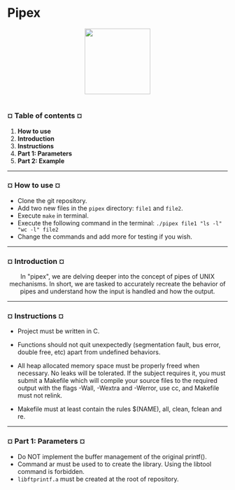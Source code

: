 # Pipex
<p align="center"><img src="https://cdn-images-1.medium.com/v2/resize:fit:1200/1*mb0KkzYAZDDSvdYC2MM5hg.jpeg" width="150" height="150" />

#
<h3><b>¤ Table of contents ¤</b></h3>

1) <b>How to use</b>
2) <b>Introduction</b>
3) <b>Instructions</b>
4) <b>Part 1: Parameters</b>
5) <b>Part 2: Example</b>

---
<h3><b>¤ How to use ¤</b></h3>

* Clone the git repository.
* Add two new files in the `pipex` directory: `file1` and `file2`.
* Execute `make` in terminal.
* Execute the following command in the terminal: `./pipex file1 "ls -l" "wc -l" file2`
* Change the commands and add more for testing if you wish.

---
<h3><b>¤ Introduction ¤</b></h3>
<p align="center">In "pipex", we are delving deeper into the concept of pipes of UNIX mechanisms. In short, we are tasked to accurately recreate the behavior of pipes and understand how the input is handled and how the output.

---
<h3><b>¤ Instructions ¤</b></h3>

* Project must be written in C.

* Functions should not quit unexpectedly (segmentation fault, bus error, double free, etc) apart from undefined behaviors.

* All heap allocated memory space must be properly freed when necessary. No leaks will be tolerated.
If the subject requires it, you must submit a Makefile which will compile your source files to the required output with the flags -Wall, -Wextra and -Werror, use cc, and Makefile must not relink.

* Makefile must at least contain the rules $(NAME), all, clean, fclean and re.


---
<h3><b>¤ Part 1: Parameters ¤</b></h3>

<p align="left̨">

* Do NOT implement the buffer management of the original printf().
* Command ar must be used to to create the library. Using the libtool command is forbidden.
* `libftprintf.a` must be created at the root of repository.
